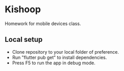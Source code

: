 # Kishoop

Homework for mobile devices class.

## Local setup

- Clone repository to your local folder of preference.
- Run "flutter pub get" to install dependencies.
- Press F5 to run the app in debug mode.
